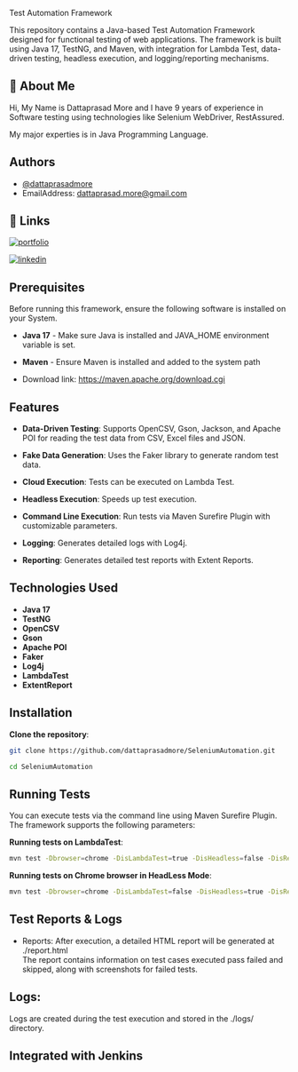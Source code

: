 Test Automation Framework

This repository contains a Java-based Test Automation Framework designed for functional testing of web applications. The framework is built using Java 17, TestNG, and Maven, with integration for Lambda Test, data-driven testing, headless execution, and logging/reporting mechanisms.

## 🚀 About Me
Hi, My Name is Dattaprasad More and I have 9 years of experience in Software testing using technologies like Selenium WebDriver, RestAssured.

My major experties is in Java Programming Language. 


## Authors

- [@dattaprasadmore](https://github.com/dattaprasadmore)
- EmailAddress: dattaprasad.more@gmail.com


## 🔗 Links
[![portfolio](https://img.shields.io/badge/my_portfolio-000?style=for-the-badge&logo=ko-fi&logoColor=white)](https://github.com/dattaprasadmore)

[![linkedin](https://img.shields.io/badge/linkedin-0A66C2?style=for-the-badge&logo=linkedin&logoColor=white)](https://www.linkedin.com/)
## Prerequisites

Before running this framework, ensure the following software is installed on your System. 

- **Java 17** - Make sure Java is installed and JAVA_HOME environment variable is set.

- **Maven** - Ensure Maven is installed and added to the system path 
-   Download link: https://maven.apache.org/download.cgi

## Features

- **Data-Driven Testing**: Supports OpenCSV, Gson, Jackson, and Apache POI for reading the test data from CSV, Excel files and JSON.

- **Fake Data Generation**: Uses the Faker library to generate random test data.

- **Cloud Execution**: Tests can be executed on Lambda Test.

- **Headless Execution**: Speeds up test execution.

- **Command Line Execution**: Run tests via Maven Surefire Plugin with customizable parameters.

- **Logging**: Generates detailed logs with Log4j.
- **Reporting**: Generates detailed test reports with Extent Reports.

## Technologies Used
- **Java 17**
- **TestNG**
- **OpenCSV**
- **Gson**
- **Apache POI**
- **Faker**
- **Log4j**
- **LambdaTest**
- **ExtentReport**
## Installation

**Clone the repository**:

```bash
git clone https://github.com/dattaprasadmore/SeleniumAutomation.git

cd SeleniumAutomation
```

## Running Tests

You can execute tests via the command line using Maven Surefire Plugin. The framework supports the following parameters:

**Running tests on LambdaTest**:

```bash
mvn test -Dbrowser=chrome -DisLambdaTest=true -DisHeadless=false -DisRemote=false -DenvName=QA -X
```

**Running tests on Chrome browser in HeadLess Mode**:

```bash
mvn test -Dbrowser=chrome -DisLambdaTest=false -DisHeadless=true -DisRemote=false -DenvName=QA -X
```

## Test Reports & Logs
- Reports: After execution, a detailed HTML report will be generated at ./report.html  
    The report contains information on test cases executed pass failed and skipped, along with screenshots for failed tests. 

## Logs:
  Logs are created during the test execution and stored in the ./logs/
  directory.


## Integrated with Jenkins
